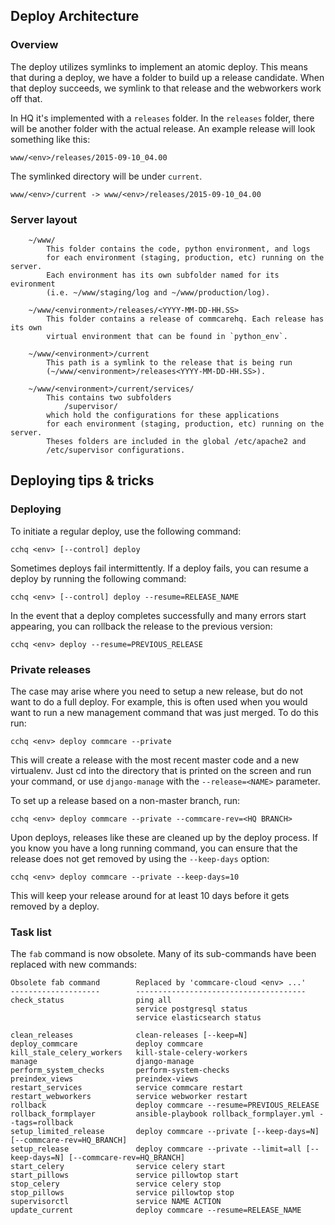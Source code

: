## Deploy Architecture

### Overview

The deploy utilizes symlinks to implement an atomic deploy. This means that during a deploy, we have a folder to build up a release candidate. When that deploy succeeds, we symlink to that release and the webworkers work off that.

In HQ it's implemented with a `releases` folder. In the `releases` folder, there will be another folder with the actual release. An example release will look something like this:
```
www/<env>/releases/2015-09-10_04.00
```
The symlinked directory will be under `current`. 
```
www/<env>/current -> www/<env>/releases/2015-09-10_04.00
```

### Server layout

```
    ~/www/
        This folder contains the code, python environment, and logs
        for each environment (staging, production, etc) running on the server.
        Each environment has its own subfolder named for its evironment
        (i.e. ~/www/staging/log and ~/www/production/log).

    ~/www/<environment>/releases/<YYYY-MM-DD-HH.SS>
        This folder contains a release of commcarehq. Each release has its own
        virtual environment that can be found in `python_env`.

    ~/www/<environment>/current
        This path is a symlink to the release that is being run
        (~/www/<environment>/releases<YYYY-MM-DD-HH.SS>).

    ~/www/<environment>/current/services/
        This contains two subfolders
            /supervisor/
        which hold the configurations for these applications
        for each environment (staging, production, etc) running on the server.
        Theses folders are included in the global /etc/apache2 and
        /etc/supervisor configurations.

```

## Deploying tips & tricks

### Deploying

To initiate a regular deploy, use the following command:

```
cchq <env> [--control] deploy
```

Sometimes deploys fail intermittently. If a deploy fails, you can resume a deploy by running the following command:

```
cchq <env> [--control] deploy --resume=RELEASE_NAME
```

In the event that a deploy completes successfully and many errors start appearing, you can rollback the release to the previous version:

```
cchq <env> deploy --resume=PREVIOUS_RELEASE
```

### Private releases

The case may arise where you need to setup a new release, but do not want to do a full deploy. For example, this is often used when you would want to run a new management command that was just merged. To do this run:
```
cchq <env> deploy commcare --private
```

This will create a release with the most recent master code and a new virtualenv. Just cd into the directory that
is printed on the screen and run your command, or use `django-manage` with the `--release=<NAME>` parameter.

To set up a release based on a non-master branch, run:

```
cchq <env> deploy commcare --private --commcare-rev=<HQ BRANCH>
```

Upon deploys, releases like these are cleaned up by the deploy process. If you know you have a long running command, you can ensure that the release does not get removed by using the `--keep-days` option:

```
cchq <env> deploy commcare --private --keep-days=10
```

This will keep your release around for at least 10 days before it gets removed by a deploy.

### Task list

The `fab` command is now obsolete. Many of its sub-commands have been replaced with new commands:

```
Obsolete fab command        Replaced by 'commcare-cloud <env> ...'
--------------------        --------------------------------------
check_status                ping all
                            service postgresql status
                            service elasticsearch status

clean_releases              clean-releases [--keep=N]
deploy_commcare             deploy commcare
kill_stale_celery_workers   kill-stale-celery-workers
manage                      django-manage
perform_system_checks       perform-system-checks
preindex_views              preindex-views
restart_services            service commcare restart
restart_webworkers          service webworker restart
rollback                    deploy commcare --resume=PREVIOUS_RELEASE
rollback_formplayer         ansible-playbook rollback_formplayer.yml --tags=rollback
setup_limited_release       deploy commcare --private [--keep-days=N] [--commcare-rev=HQ_BRANCH]
setup_release               deploy commcare --private --limit=all [--keep-days=N] [--commcare-rev=HQ_BRANCH]
start_celery                service celery start
start_pillows               service pillowtop start
stop_celery                 service celery stop
stop_pillows                service pillowtop stop
supervisorctl               service NAME ACTION
update_current              deploy commcare --resume=RELEASE_NAME
```
